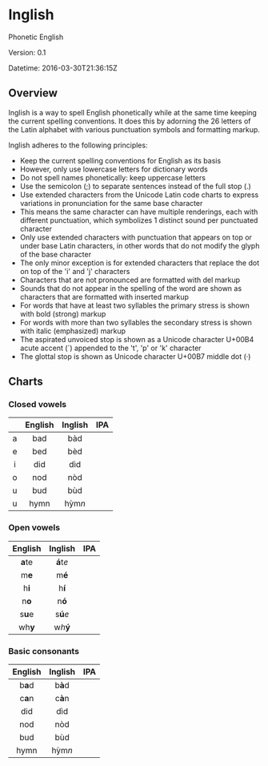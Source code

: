 # Inglish

Phonetic English

Version: 0.1

Datetime: 2016-03-30T21:36:15Z

## Overview

Inglish is a way to spell English phonetically while at the same time keeping the current spelling conventions. It does this by adorning the 26 letters of the Latin alphabet with various punctuation symbols and formatting markup.

Inglish adheres to the following principles:
- Keep the current spelling conventions for English as its basis
- However, only use lowercase letters for dictionary words
- Do not spell names phonetically: keep uppercase letters
- Use the semicolon (;) to separate sentences instead of the full stop (.)
- Use extended characters from the Unicode Latin code charts to express variations in pronunciation for the same base character
- This means the same character can have multiple renderings, each with different punctuation, which symbolizes 1 distinct sound per punctuated character
- Only use extended characters with punctuation that appears on top or under base Latin characters, in other words that do not modify the glyph of the base character
- The only minor exception is for extended characters that replace the dot on top of the 'i' and 'j' characters
- Characters that are not pronounced are formatted with del markup
- Sounds that do not appear in the spelling of the word are shown as characters that are formatted with inserted markup
- For words that have at least two syllables the primary stress is shown with bold (strong) markup
- For words with more than two syllables the secondary stress is shown with italic (emphasized) markup
- The aspirated unvoiced stop is shown as a Unicode character U+00B4 acute accent (&#x00B4;) appended to the 't', 'p' or 'k' character
- The glottal stop is shown as Unicode character U+00B7 middle dot (&#x00B7;)

## Charts

### Closed vowels
||English|Inglish|IPA|
|:-:|:-----:|:-----:|:-:|
|a|bad|b&#x00E0;d||
|e|bed|b&#x00E8;d||
|i|did|d&#x00EC;d||
|o|nod|n&#x00F2;d||
|u|bud|b&#x00F9;d||
|u|hymn|h&#x1EF3;m<i>n</i>||

### Open vowels
|English|Inglish|IPA|
|:-----:|:-----:|:-:|
|<b>a</b>te|<b>&#x00E1;</b>t<i>e</i>||
|m<b>e</b>|m<b>&#x00E9;</b>||
|h<b>i</b>|h<b>&#x00ED;</b>||
|n<b>o</b>|n<b>&#x00F3;</b>||
|s<b>u</b>e|s<b>&#x00FA;</b><i>e</i>||
|wh<b>y</b>|w<i>h</i><b>&#x00FD;</b>||

### Basic consonants
|English|Inglish|IPA|
|:-----:|:-----:|:-:|
|b<b>a</b>d|b<b>&#x00E0;</b>d||
|c<b>a</b>n|c<b>&#x00E0;</b>n||
|did|d&#x00EC;d||
|nod|n&#x00F2;d||
|bud|b&#x00F9;d||
|hymn|h&#x1EF3;m<i>n</i>||
